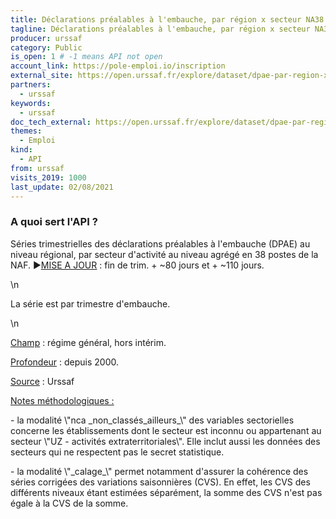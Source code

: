 ```yaml
---
title: Déclarations préalables à l'embauche, par région x secteur NA38
tagline: Déclarations préalables à l'embauche, par région x secteur NA38
producer: urssaf
category: Public
is_open: 1 # -1 means API not open
account_link: https://pole-emploi.io/inscription
external_site: https://open.urssaf.fr/explore/dataset/dpae-par-region-x-na38/api/
partners:
  - urssaf
keywords:
  - urssaf
doc_tech_external: https://open.urssaf.fr/explore/dataset/dpae-par-region-x-na38/api/
themes:
  - Emploi
kind:
  - API
from: urssaf
visits_2019: 1000
last_update: 02/08/2021
---
```


### A quoi sert l'API ?

<p>Séries trimestrielles des déclarations préalables à l'embauche (DPAE) au niveau régional, par secteur d'activité au niveau agrégé en 38 postes de la NAF. <span style=\"font-family: Arial, sans-serif; font-size: 11pt;\">►</span><u style=\"font-weight: bolder; font-family: inherit; font-size: 0.833rem;\"><a href=\"https://open.urssaf.fr/explore/dataset/planning-de-mise-a-jour/table/?sort=date_de_mise_a_jour\" target=\"_blank\">MISE A JOUR</a></u><span style=\"font-weight: bolder; font-family: inherit; font-size: 0.833rem;\"> : fin de trim. + ~80 jours et + ~110 jours.</span></p>\n<p>La série est par trimestre d'embauche.</p>\n<p><u>Champ</u> : régime général, hors intérim.</p><p><u>Profondeur</u> : depuis 2000.</p><p><u>Source</u><span> : Urssaf</span></p><p><span><u>Notes méthodologiques :</u></span></p><p><span>- la modalité \"nca _non_classés_ailleurs_\" des variables sectorielles concerne les établissements dont le secteur est inconnu ou appartenant au secteur \"UZ - activités extraterritoriales\". Elle inclut aussi les données des secteurs qui ne respectent pas le secret statistique.</span></p><p><span>- la modalité \"_calage_\" permet notamment d'assurer la cohérence des séries corrigées des variations saisonnières (CVS). En effet, les CVS des différents niveaux étant estimées séparément, la somme des CVS n'est pas égale à la CVS de la somme.<br/></span></p>
